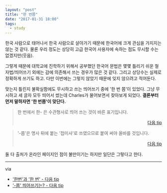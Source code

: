 ```yaml
---
layout: "post"
title: "한 번쯤"
date: "2017-01-31 18:00"
tags:
  - study
---
```


한국 사람으로 태어나서 한국 사람으로 살아가기 때문에 한국어에 크게 관심을 가지지는 않는 것 같다. 물론 우리 정도는 상당히 고급 한국어 사용자에 속하는 점도 무시할 수는 없겠지만(웃음).

그렇게 때문에 대학교에 진학하기 위해서 공부했던 한국어 문법은 몇몇 틀리기 쉬운 철자법/띄어쓰기 외에는 감에 의존해서 쓰는 경우가 많은 것 같다. 그리고 상당수는 실제로 정확하게 쓰기도 하고. 다만 이번에는 그렇지 않았기 때문에 잊지 않으려고 적어둔다.

맞는지 틀린지 불확실함에도 무시하고 쓰는 띄어쓰기 중에 '한 번 쯤'이 있었다. 그냥 무시하고 세 글자 모두 띄어서 썼는데 Charles가 물어보면서 찾아보게 되었다. **결론부터 먼저 말하자면 '한 번쯤'이 맞단다.**

> 한 번에서 한- 은 수관형사로 띄어 쓰는 것이 바른 표기입니다.
> <p style="text-align:right;"><a href="http://tip.daum.net/question/54915917">다음 tip</a></p>

> '-쯤'은 명사 뒤에 붙는 '접미사'로 쓰였으므로 붙여 써야 올바를 것입니다.
> <p style="text-align:right;"><a href="http://tip.daum.net/question/83590007">다음 tip</a></p>

둘 다 출처가 온라인 페이지인 점이 불만이기는 하지만 일단은 그렇다고 한다.

- - -

via

- <a href="http://tip.daum.net/question/54915917">'한번'과 '한 번' - 다음 tip</a>
- <a href="http://tip.daum.net/question/83590007">'-쯤' 띄어쓰기는? - 다음 tip</a>

